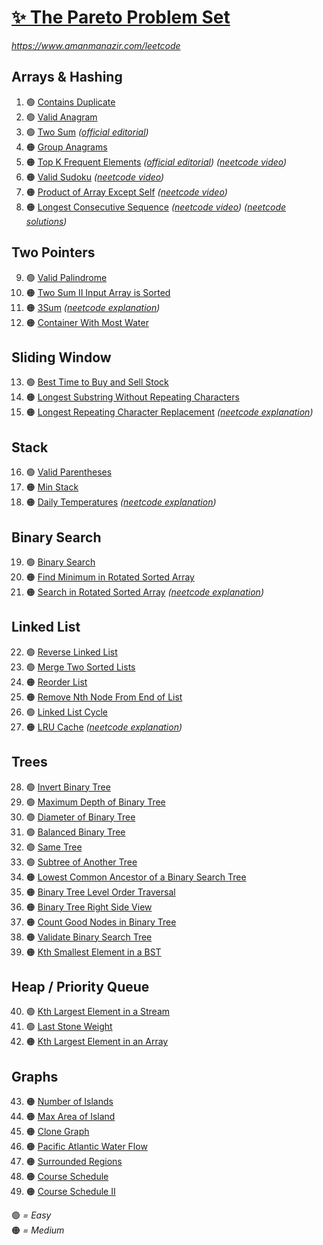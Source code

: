 [✨ The Pareto Problem Set](https://leetcode.com/problem-list/2yvx2ha6/)
===========================

_<https://www.amanmanazir.com/leetcode>_


Arrays & Hashing
----------------

01. 🟢 [Contains Duplicate](https://leetcode.com/problems/contains-duplicate/description/?envType=problem-list-v2&envId=2yvx2ha6)
02. 🟢 [Valid Anagram](https://leetcode.com/problems/valid-anagram/description/?envType=problem-list-v2&envId=2yvx2ha6)
03. 🟢 [Two Sum](https://leetcode.com/problems/two-sum/description/?envType=problem-list-v2&envId=2yvx2ha6) _([official editorial](https://leetcode.com/problems/two-sum/editorial/))_
04. 🟠 [Group Anagrams](https://leetcode.com/problems/group-anagrams/description/?envType=problem-list-v2&envId=2yvx2ha6)
05. 🟠 [Top K Frequent Elements](https://leetcode.com/problems/top-k-frequent-elements/description/?envType=problem-list-v2&envId=2yvx2ha6) _([official editorial](https://leetcode.com/problems/top-k-frequent-elements/editorial/#solution-article)) ([neetcode video](https://youtu.be/YPTqKIgVk-k))_
06. 🟠 [Valid Sudoku](https://leetcode.com/problems/valid-sudoku/description/?envType=problem-list-v2&envId=2yvx2ha6) _([neetcode video](https://youtu.be/TjFXEUCMqI8))_
07. 🟠 [Product of Array Except Self](https://leetcode.com/problems/product-of-array-except-self/description/?envType=problem-list-v2&envId=2yvx2ha6) _([neetcode video](https://youtu.be/bNvIQI2wAjk))_
08. 🟠 [Longest Consecutive Sequence](https://leetcode.com/problems/longest-consecutive-sequence/description/?envType=problem-list-v2&envId=2yvx2ha6) _([neetcode video](https://youtu.be/P6RZZMu_maU)) ([neetcode solutions](https://neetcode.io/solutions/longest-consecutive-sequence))_


Two Pointers
------------

09. 🟢 [Valid Palindrome](https://leetcode.com/problems/valid-palindrome/description/?envType=problem-list-v2&envId=2yvx2ha6)
10. 🟠 [Two Sum II Input Array is Sorted](https://leetcode.com/problems/two-sum-ii-input-array-is-sorted/description/?envType=problem-list-v2&envId=2yvx2ha6)
11. 🟠 [3Sum](https://leetcode.com/problems/3sum/description/?envType=problem-list-v2&envId=2yvx2ha6) _([neetcode explanation](https://neetcode.io/solutions/3sum))_
12. 🟠 [Container With Most Water](https://leetcode.com/problems/container-with-most-water/description/?envType=problem-list-v2&envId=2yvx2ha6)


Sliding Window
--------------

13. 🟢 [Best Time to Buy and Sell Stock](https://leetcode.com/problems/best-time-to-buy-and-sell-stock/description/?envType=problem-list-v2&envId=2yvx2ha6)
14. 🟠 [Longest Substring Without Repeating Characters](https://leetcode.com/problems/longest-substring-without-repeating-characters/description/?envType=problem-list-v2&envId=2yvx2ha6)
15. 🟠 [Longest Repeating Character Replacement](https://leetcode.com/problems/longest-repeating-character-replacement/description/?envType=problem-list-v2&envId=2yvx2ha6) _([neetcode explanation](https://neetcode.io/solutions/longest-repeating-character-replacement))_


Stack
-----

16. 🟢 [Valid Parentheses](https://leetcode.com/problems/valid-parentheses/description/?envType=problem-list-v2&envId=2yvx2ha6)
17. 🟠 [Min Stack](https://leetcode.com/problems/min-stack/description/?envType=problem-list-v2&envId=2yvx2ha6)
18. 🟠 [Daily Temperatures](https://leetcode.com/problems/daily-temperatures/description/?envType=problem-list-v2&envId=2yvx2ha6) _([neetcode explanation](https://neetcode.io/solutions/daily-temperatures))_


Binary Search
-------------

19. 🟢 [Binary Search](https://leetcode.com/problems/binary-search/description/?envType=problem-list-v2&envId=2yvx2ha6)
20. 🟠 [Find Minimum in Rotated Sorted Array](https://leetcode.com/problems/find-minimum-in-rotated-sorted-array/description/?envType=problem-list-v2&envId=2yvx2ha6)
21. 🟠 [Search in Rotated Sorted Array](https://leetcode.com/problems/search-in-rotated-sorted-array/description/?envType=problem-list-v2&envId=2yvx2ha6) _([neetcode explanation](https://neetcode.io/solutions/search-in-rotated-sorted-array))_


Linked List
-----------

22. 🟢 [Reverse Linked List](https://leetcode.com/problems/reverse-linked-list/description/?envType=problem-list-v2&envId=2yvx2ha6)
23. 🟢 [Merge Two Sorted Lists](https://leetcode.com/problems/merge-two-sorted-lists/description/?envType=problem-list-v2&envId=2yvx2ha6)
24. 🟠 [Reorder List](https://leetcode.com/problems/reorder-list/description/?envType=problem-list-v2&envId=2yvx2ha6)
25. 🟠 [Remove Nth Node From End of List](https://leetcode.com/problems/remove-nth-node-from-end-of-list/description/?envType=problem-list-v2&envId=2yvx2ha6)
26. 🟢 [Linked List Cycle](https://leetcode.com/problems/linked-list-cycle/description/?envType=problem-list-v2&envId=2yvx2ha6)
27. 🟠 [LRU Cache](https://leetcode.com/problems/lru-cache/description/?envType=problem-list-v2&envId=2yvx2ha6) _([neetcode explanation](https://neetcode.io/solutions/lru-cache))_


Trees
-----

28. 🟢 [Invert Binary Tree](https://leetcode.com/problems/invert-binary-tree/description/?envType=problem-list-v2&envId=2yvx2ha6)
29. 🟢 [Maximum Depth of Binary Tree](https://leetcode.com/problems/maximum-depth-of-binary-tree/description/?envType=problem-list-v2&envId=2yvx2ha6)
30. 🟢 [Diameter of Binary Tree](https://leetcode.com/problems/diameter-of-binary-tree/description/?envType=problem-list-v2&envId=2yvx2ha6)
31. 🟢 [Balanced Binary Tree](https://leetcode.com/problems/balanced-binary-tree/description/?envType=problem-list-v2&envId=2yvx2ha6)
32. 🟢 [Same Tree](https://leetcode.com/problems/same-tree/description/?envType=problem-list-v2&envId=2yvx2ha6)
33. 🟢 [Subtree of Another Tree](https://leetcode.com/problems/subtree-of-another-tree/description/?envType=problem-list-v2&envId=2yvx2ha6)
34. 🟠 [Lowest Common Ancestor of a Binary Search Tree](https://leetcode.com/problems/lowest-common-ancestor-of-a-binary-search-tree/description/?envType=problem-list-v2&envId=2yvx2ha6)
35. 🟠 [Binary Tree Level Order Traversal](https://leetcode.com/problems/binary-tree-level-order-traversal/description/?envType=problem-list-v2&envId=2yvx2ha6)
36. 🟠 [Binary Tree Right Side View](https://leetcode.com/problems/binary-tree-right-side-view/description/?envType=problem-list-v2&envId=2yvx2ha6)
37. 🟠 [Count Good Nodes in Binary Tree](https://leetcode.com/problems/count-good-nodes-in-binary-tree/description/?envType=problem-list-v2&envId=2yvx2ha6)
38. 🟠 [Validate Binary Search Tree](https://leetcode.com/problems/validate-binary-search-tree/description/?envType=problem-list-v2&envId=2yvx2ha6)
39. 🟠 [Kth Smallest Element in a BST](https://leetcode.com/problems/kth-smallest-element-in-a-bst/description/?envType=problem-list-v2&envId=2yvx2ha6)


Heap / Priority Queue
---------------------

40. 🟢 [Kth Largest Element in a Stream](https://leetcode.com/problems/kth-largest-element-in-a-stream/description/?envType=problem-list-v2&envId=2yvx2ha6)
41. 🟢 [Last Stone Weight](https://leetcode.com/problems/last-stone-weight/description/?envType=problem-list-v2&envId=2yvx2ha6)
42. 🟠 [Kth Largest Element in an Array](https://leetcode.com/problems/kth-largest-element-in-an-array/description/?envType=problem-list-v2&envId=2yvx2ha6)


Graphs
------

43. 🟠 [Number of Islands](https://leetcode.com/problems/number-of-islands/description/?envType=problem-list-v2&envId=2yvx2ha6)
44. 🟠 [Max Area of Island](https://leetcode.com/problems/max-area-of-island/description/?envType=problem-list-v2&envId=2yvx2ha6)
45. 🟠 [Clone Graph](https://leetcode.com/problems/clone-graph/description/?envType=problem-list-v2&envId=2yvx2ha6)
46. 🟠 [Pacific Atlantic Water Flow](https://leetcode.com/problems/pacific-atlantic-water-flow/description/?envType=problem-list-v2&envId=2yvx2ha6)
47. 🟠 [Surrounded Regions](https://leetcode.com/problems/surrounded-regions/description/?envType=problem-list-v2&envId=2yvx2ha6)
48. 🟠 [Course Schedule](https://leetcode.com/problems/course-schedule/description/?envType=problem-list-v2&envId=2yvx2ha6)
49. 🟠 [Course Schedule II](https://leetcode.com/problems/course-schedule-ii/description/?envType=problem-list-v2&envId=2yvx2ha6)


🟢 _= Easy_  
🟠 _= Medium_

